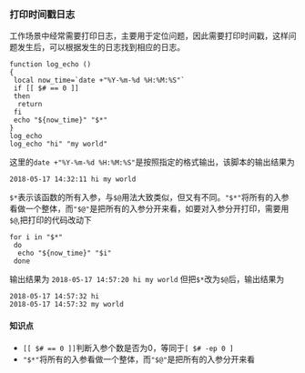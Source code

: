 ### 打印时间戳日志
工作场景中经常需要打印日志，主要用于定位问题，因此需要打印时间戳，这样问题发生后，可以根据发生的日志找到相应的日志。
``` shell
function log_echo ()
{
 local now_time=`date +"%Y-%m-%d %H:%M:%S"`
 if [[ $# == 0 ]]
 then
  return
 fi
 echo "${now_time}" "$*"
}
log_echo
log_echo "hi" "my world"
```
这里的`date +"%Y-%m-%d %H:%M:%S"`是按照指定的格式输出，该脚本的输出结果为
``` shell
2018-05-17 14:32:11 hi my world
```
`$*`表示该函数的所有入参，与`$@`用法大致类似，但又有不同。`"$*"`将所有的入参看做一个整体，而`"$@"`是把所有的入参分开来看，如要对入参分开打印，需要用`$@`,把打印的代码改动下
``` shell
for i in "$*"
 do
  echo "${now_time}" "$i"
 done
```
输出结果为
`2018-05-17 14:57:20 hi my world`
但把`$*`改为`$@`后，输出结果为
``` shell
2018-05-17 14:57:32 hi
2018-05-17 14:57:32 my world
```
#### 知识点
* `[[ $# == 0 ]]`判断入参个数是否为0，等同于`[ $# -ep 0 ]`
* `"$*"`将所有的入参看做一个整体，而`"$@"`是把所有的入参分开来看





